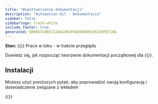 ```yaml
---
title: "Współtworzenie dokumentacji"
description: "Automation Kit - Dokumentacja"
sidebar: false
sidebarlogo: fresh-white
include_footer: true
generated: ED6953C08CC52AA14ECF68EB4956538220FEC18A
---
```


**Stan:** {{<externalImage src="https://github.githubassets.com/images/icons/emoji/unicode/1f6a7.png" size="16x16" text="Construction Icon">}} Prace w toku - w trakcie przeglądu

Dowiedz się, jak rozpocząć tworzenie dokumentacji początkowej dla {{<product-name>}}.

## Instalacji

Możesz użyć poniższych pytań, aby poprowadzić swoją konfigurację i doświadczenie związane z wkładem

{{<questions name="/content/pl/contribution/documentation.json" completed="Dziękujemy za wypełnienie pytań konfiguracyjnych" showNavigationButtons="false" locale="pl">}}
